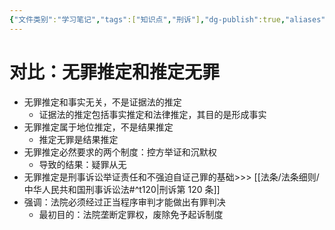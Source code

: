 ```yaml
---
{"文件类别":"学习笔记","tags":["知识点","刑诉"],"dg-publish":true,"aliases":["无罪推定"],"permalink":"/学习笔记studyup/知识点cheese/无罪推定原则/","dgPassFrontmatter":true,"created":"2024-10-30T10:13:30.966+08:00","updated":"2024-10-30T10:14:09.954+08:00"}
---
```


# 对比：无罪推定和推定无罪
- 无罪推定和事实无关，不是证据法的推定
	- 证据法的推定包括事实推定和法律推定，其目的是形成事实
- 无罪推定属于地位推定，不是结果推定
	- 推定无罪是结果推定
- 无罪推定必然要求的两个制度：控方举证和沉默权
	- 导致的结果：疑罪从无
- 无罪推定是刑事诉讼举证责任和不强迫自证己罪的基础>>> [[法条/法条细则/中华人民共和国刑事诉讼法#^t120\|刑诉第 120 条]]
- 强调：法院必须经过正当程序审判才能做出有罪判决
	- 最初目的：法院垄断定罪权，废除免予起诉制度
